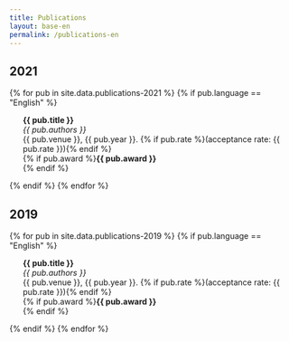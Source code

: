```yaml
---
title: Publications
layout: base-en
permalink: /publications-en
---
```


## 2021
{% for pub in site.data.publications-2021 %}
  {% if pub.language == "English" %}
  <ul style="list-style-type: none"><li><b>{{ pub.title }}</b><br />
  <em>{{ pub.authors }}</em><br />
  {{ pub.venue }}, {{ pub.year }}. {% if pub.rate %}(acceptance rate: {{ pub.rate }}){% endif %}<br />
  {% if pub.award %}<font class="award"><b>{{ pub.award }}</b></font><br />{% endif %}
  </li></ul>
  {% endif %}
{% endfor %}

## 2019
{% for pub in site.data.publications-2019 %}
  {% if pub.language == "English" %}
  <ul style="list-style-type: none"><li><b>{{ pub.title }}</b><br />
  <em>{{ pub.authors }}</em><br />
  {{ pub.venue }}, {{ pub.year }}. {% if pub.rate %}(acceptance rate: {{ pub.rate }}){% endif %}<br />
  {% if pub.award %}<font class="award"><b>{{ pub.award }}</b></font><br />{% endif %}
  </li></ul>
  {% endif %}
{% endfor %}
